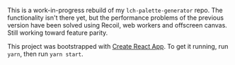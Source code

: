 This is a work-in-progress rebuild of my `lch-palette-generator` repo. The functionality isn't there yet, but the performance problems of the previous version have been solved using Recoil, web workers and offscreen canvas. Still working toward feature parity.

This project was bootstrapped with [Create React App](https://github.com/facebook/create-react-app). To get it running, run `yarn`, then run `yarn start`.

